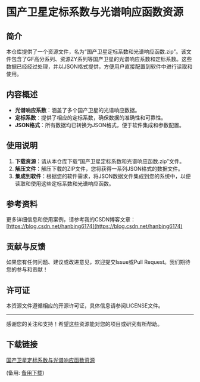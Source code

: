 # 国产卫星定标系数与光谱响应函数资源

## 简介
本仓库提供了一个资源文件，名为“国产卫星定标系数和光谱响应函数.zip”。该文件包含了GF高分系列、资源ZY系列等国产卫星的光谱响应系数和定标系数。这些数据已经经过处理，并以JSON格式提供，方便用户直接配置到软件中进行读取和使用。

## 内容概述
- **光谱响应系数**：涵盖了多个国产卫星的光谱响应数据。
- **定标系数**：提供了相应的定标系数，确保数据的准确性和可靠性。
- **JSON格式**：所有数据均已转换为JSON格式，便于软件集成和参数配置。

## 使用说明
1. **下载资源**：请从本仓库下载“国产卫星定标系数和光谱响应函数.zip”文件。
2. **解压文件**：解压下载的ZIP文件，您将获得一系列JSON格式的数据文件。
3. **集成到软件**：根据您的软件需求，将JSON数据文件集成到您的系统中，以便读取和使用这些定标系数和光谱响应函数。

## 参考资料
更多详细信息和使用案例，请参考我的CSDN博客文章：[https://blog.csdn.net/hanbing6174](https://blog.csdn.net/hanbing6174)

## 贡献与反馈
如果您有任何问题、建议或改进意见，欢迎提交Issue或Pull Request。我们期待您的参与和贡献！

## 许可证
本资源文件遵循相应的开源许可证，具体信息请参阅LICENSE文件。

---
感谢您的关注和支持！希望这些资源能对您的项目或研究有所帮助。

## 下载链接
[国产卫星定标系数与光谱响应函数资源](https://pan.quark.cn/s/64b198b740a1) 

(备用: [备用下载](https://pan.baidu.com/s/1rarDS5ZBFUVqAc0xmEHlAQ?pwd=1234))

